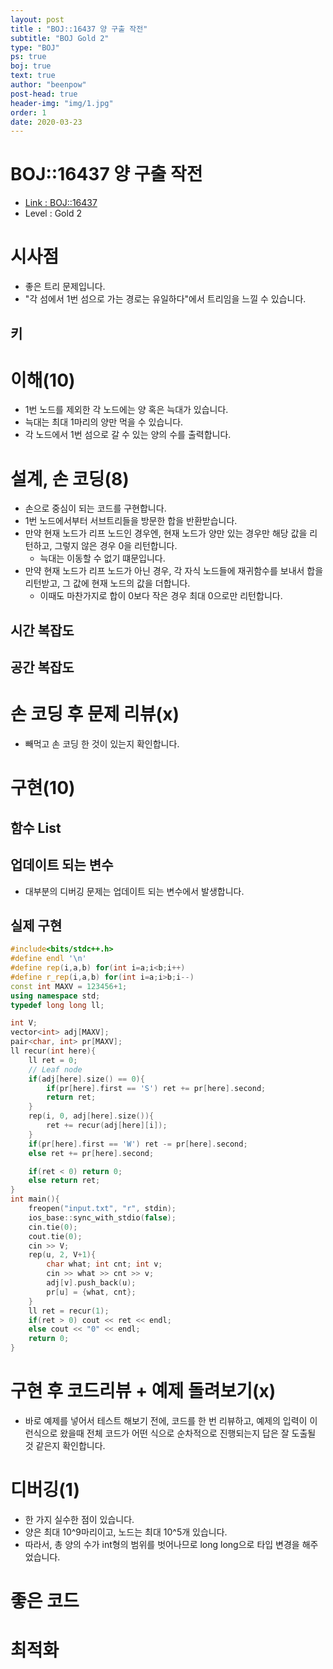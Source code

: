 ```yaml
---
layout: post
title : "BOJ::16437 양 구출 작전"
subtitle: "BOJ Gold 2"
type: "BOJ"
ps: true
boj: true
text: true
author: "beenpow"
post-head: true
header-img: "img/1.jpg"
order: 1
date: 2020-03-23
---
```


# BOJ::16437 양 구출 작전
- [Link : BOJ::16437](https://www.acmicpc.net/problem/16437)
- Level : Gold 2

# 시사점
- 좋은 트리 문제입니다.
- "각 섬에서 1번 섬으로 가는 경로는 유일하다"에서 트리임을 느낄 수 있습니다.

## 키

# 이해(10)
- 1번 노드를 제외한 각 노드에는 양 혹은 늑대가 있습니다.
- 늑대는 최대 1마리의 양만 먹을 수 있습니다.
- 각 노드에서 1번 섬으로 갈 수 있는 양의 수를 출력합니다.

# 설계, 손 코딩(8)
- 손으로 중심이 되는 코드를 구현합니다.
- 1번 노드에서부터 서브트리들을 방문한 합을 반환받습니다.
- 만약 현재 노드가 리프 노드인 경우엔, 현재 노드가 양만 있는 경우만 해당 값을 리턴하고, 그렇지 않은
  경우 0을 리턴합니다.
  - 늑대는 이동할 수 없기 떄문입니다.
- 만약 현재 노드가 리프 노드가 아닌 경우, 각 자식 노드들에 재귀함수를 보내서 합을 리턴받고, 그 값에
  현재 노드의 값을 더합니다.
  - 이때도 마찬가지로 합이 0보다 작은 경우 최대 0으로만 리턴합니다.

## 시간 복잡도

## 공간 복잡도

# 손 코딩 후 문제 리뷰(x)
- 빼먹고 손 코딩 한 것이 있는지 확인합니다.

# 구현(10)

## 함수 List 

## 업데이트 되는 변수
- 대부분의 디버깅 문제는 업데이트 되는 변수에서 발생합니다.

## 실제 구현 

```cpp
#include<bits/stdc++.h>
#define endl '\n'
#define rep(i,a,b) for(int i=a;i<b;i++)
#define r_rep(i,a,b) for(int i=a;i>b;i--)
const int MAXV = 123456+1;
using namespace std;
typedef long long ll;

int V;
vector<int> adj[MAXV];
pair<char, int> pr[MAXV];
ll recur(int here){
    ll ret = 0;
    // Leaf node
    if(adj[here].size() == 0){
        if(pr[here].first == 'S') ret += pr[here].second;
        return ret;
    }
    rep(i, 0, adj[here].size()){
        ret += recur(adj[here][i]);
    }
    if(pr[here].first == 'W') ret -= pr[here].second;
    else ret += pr[here].second;

    if(ret < 0) return 0;
    else return ret;
}
int main(){
    freopen("input.txt", "r", stdin);
    ios_base::sync_with_stdio(false);
    cin.tie(0);
    cout.tie(0);
    cin >> V;
    rep(u, 2, V+1){
        char what; int cnt; int v;
        cin >> what >> cnt >> v;
        adj[v].push_back(u);
        pr[u] = {what, cnt};
    }
    ll ret = recur(1);
    if(ret > 0) cout << ret << endl;
    else cout << "0" << endl;
    return 0;
}
```


# 구현 후 코드리뷰 + 예제 돌려보기(x)
- 바로 예제를 넣어서 테스트 해보기 전에, 코드를 한 번 리뷰하고, 예제의 입력이 이런식으로 왔을때
  전체 코드가 어떤 식으로 순차적으로 진행되는지 답은 잘 도출될 것 같은지 확인합니다.

# 디버깅(1)
- 한 가지 실수한 점이 있습니다.
- 양은 최대 10^9마리이고, 노드는 최대 10^5개 있습니다.
- 따라서, 총 양의 수가 int형의 범위를 벗어나므로 long long으로 타입 변경을 해주었습니다.

# 좋은 코드

# 최적화
